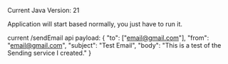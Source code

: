 Current Java Version: 21

Application will start based normally, you just have to run it.

current /sendEmail api payload: 
{
  "to": ["email@gmail.com"],
  "from": "email@gmail.com",
  "subject": "Test Email",
  "body": "This is a test of the Sending service I created."
}

